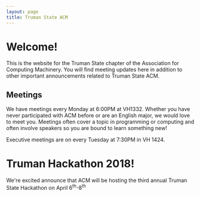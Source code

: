 ```yaml
---
layout: page
title: Truman State ACM
---
```


# Welcome!

This is the website for the Truman State chapter of the Association for Computing Machinery. You will find meeting updates here in addition to other important announcements related to Truman State ACM. 

## Meetings

We have meetings every Monday at 6:00PM at VH1332. Whether you have never participated with ACM before or are an English major, we would love to meet you. Meetings often cover a topic in programming or computing and often involve speakers so you are bound to learn something new!

Executive meetings are on every Tuesday at 7:30PM in VH 1424.

# Truman Hackathon 2018!

We're excited announce that ACM will be hosting the third annual Truman State Hackathon on April 6<sup>th</sup>-8<sup>th</sup>
